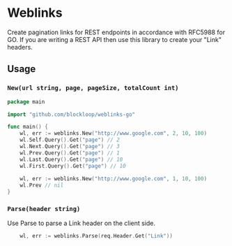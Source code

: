 # Weblinks

Create pagination links for REST endpoints in accordance with RFC5988 for GO.
If you are writing a REST API then use this library to create your "Link" headers.

## Usage

### `New(url string, page, pageSize, totalCount int)`

```go
package main

import "github.com/blockloop/weblinks-go"

func main() {
    wl, err := weblinks.New("http://www.google.com", 2, 10, 100)
    wl.Self.Query().Get("page") // 2
    wl.Next.Query().Get("page") // 3
    wl.Prev.Query().Get("page") // 1
    wl.Last.Query().Get("page") // 10
    wl.First.Query().Get("page") // 10
  
    wl, err := weblinks.New("http://www.google.com", 1, 10, 100)
    wl.Prev // nil
}
```

### `Parse(header string)`

Use Parse to parse a Link header on the client side.

```go
	wl, err := weblinks.Parse(req.Header.Get("Link"))
```
